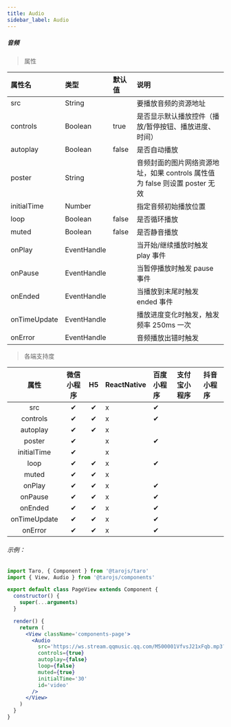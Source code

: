 ```yaml
---
title: Audio
sidebar_label: Audio
---
```


##### 音频

> 属性

| 属性名 | 类型 | 默认值 | 说明 |
| :- | :- | :- | :- |
| src            | String      |        | 要播放音频的资源地址                                         |
| controls       | Boolean     | true   | 是否显示默认播放控件（播放/暂停按钮、播放进度、时间）        |
| autoplay       | Boolean     | false  | 是否自动播放                                                 |
| poster         | String      |        | 音频封面的图片网络资源地址，如果 controls 属性值为 false 则设置 poster 无效 |
| initialTime   | Number      |        | 指定音频初始播放位置                                         |
| loop           | Boolean     | false  | 是否循环播放                                                 |
| muted          | Boolean     | false  | 是否静音播放                                                 |
| onPlay       | EventHandle |        | 当开始/继续播放时触发 play 事件                                |
| onPause      | EventHandle |        | 当暂停播放时触发 pause 事件                                  |
| onEnded      | EventHandle |        | 当播放到末尾时触发 ended 事件                                |
| onTimeUpdate | EventHandle |        | 播放进度变化时触发，触发频率 250ms 一次 |
| onError      | EventHandle |        | 音频播放出错时触发                                           |

>各端支持度

| 属性 | 微信小程序 | H5 | ReactNative | 百度小程序 | 支付宝小程序 | 抖音小程序 |
| :-: | :-: | :-: | :- | :- | :- | :- |
| src          | ✔ | ✔ | x | ✔ |  |  |
| controls     | ✔ | ✔ | x | ✔ |  |  |
| autoplay     | ✔ | ✔ | x |  | |  |
| poster       | ✔ |  | x | ✔ | |  |
| initialTime  | ✔ |  | x |  |  |  |
| loop         | ✔ | ✔ | x | ✔ |  |  |
| muted        | ✔ | ✔ | x |  |  |  |
| onPlay       | ✔ | ✔ | x | ✔ |  |  |
| onPause      | ✔ | ✔ | x | ✔ |  |  |
| onEnded      | ✔ | ✔ | x | ✔ |  |  |
| onTimeUpdate | ✔ | ✔ | x | ✔ |  |  |
| onError      | ✔ | ✔ | x | ✔ |  |  |

###### 示例：
```jsx
import Taro, { Component } from '@tarojs/taro'
import { View, Audio } from '@tarojs/components'

export default class PageView extends Component {
  constructor() {
    super(...arguments)
  }

  render() {
    return (
      <View className='components-page'>
        <Audio
          src='https://ws.stream.qqmusic.qq.com/M500001VfvsJ21xFqb.mp3?guid=ffffffff82def4af4b12b3cd9337d5e7&uin=346897220&vkey=6292F51E1E384E06DCBDC9AB7C49FD713D632D313AC4858BACB8DDD29067D3C601481D36E62053BF8DFEAF74C0A5CCFADD6471160CAF3E6A&fromtag=46'
          controls={true}
          autoplay={false}
          loop={false}
          muted={true}
          initialTime='30'
          id='video'
        />
      </View>
    )
  }
}
```
